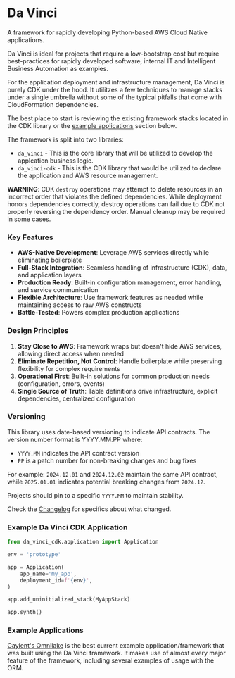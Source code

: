 Da Vinci
========
A framework for rapidly developing Python-based AWS Cloud Native applications.

Da Vinci is ideal for projects that require a low-bootstrap cost but require
best-practices for rapidly developed software, internal IT and Intelligent
Business Automation as examples.

For the application deployment and infrastructure management, Da Vinci is purely
CDK under the hood. It utilitzes a few techniques to manage stacks under a single
umbrella without some of the typical pitfalls that come with CloudFormation dependencies.

The best place to start is reviewing the existing framework stacks located in the CDK library or the 
[example applications](#example-applications) section below.

The framework is split into two libraries:

- `da_vinci` - This is the core library that will be utilized to develop the applcation business logic.
- `da_vinci-cdk` - This is the CDK library that would be utilized to declare the application and AWS resource management.

**WARNING**: CDK `destroy` operations may attempt to delete resources in an incorrect order that violates the defined
dependencies. While deployment honors dependencies correctly, destroy operations can fail due to CDK not properly
reversing the dependency order. Manual cleanup may be required in some cases. 

### Key Features
- **AWS-Native Development**: Leverage AWS services directly while eliminating boilerplate
- **Full-Stack Integration**: Seamless handling of infrastructure (CDK), data, and application layers
- **Production Ready**: Built-in configuration management, error handling, and service communication
- **Flexible Architecture**: Use framework features as needed while maintaining access to raw AWS constructs
- **Battle-Tested**: Powers complex production applications

### Design Principles
1. **Stay Close to AWS**: Framework wraps but doesn't hide AWS services, allowing direct access when needed
2. **Eliminate Repetition, Not Control**: Handle boilerplate while preserving flexibility for complex requirements
3. **Operational First**: Built-in solutions for common production needs (configuration, errors, events)
4. **Single Source of Truth**: Table definitions drive infrastructure, explicit dependencies, centralized configuration

### Versioning
This library uses date-based versioning to indicate API contracts. The version number format is YYYY.MM.PP where:

- `YYYY.MM` indicates the API contract version
- `PP` is a patch number for non-breaking changes and bug fixes

For example: `2024.12.01` and `2024.12.02` maintain the same API contract, while `2025.01.01` indicates potential breaking changes from `2024.12`.

Projects should pin to a specific `YYYY.MM` to maintain stability.

Check the [Changelog](CHANGELOG.md) for specifics about what changed.

### Example Da Vinci CDK Application

```python
from da_vinci_cdk.application import Application

env = 'prototype'

app = Application(
    app_name='my_app',
    deployment_id=f'{env}',
)

app.add_uninitialized_stack(MyAppStack)

app.synth()
```

### Example Applications

[Caylent's Omnilake](https://github.com/caylent/omnilake) is the best current example application/framework that was built using the Da Vinci framework. It makes use of almost every major feature of the framework, including several examples of usage with the ORM.